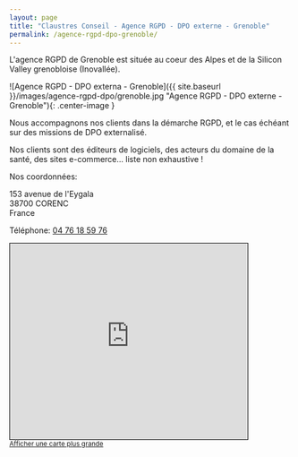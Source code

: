 ```yaml
---
layout: page
title: "Claustres Conseil - Agence RGPD - DPO externe - Grenoble"
permalink: /agence-rgpd-dpo-grenoble/
---
```

L'agence RGPD de Grenoble est située au coeur des Alpes et de la Silicon Valley grenobloise (Inovallée).

![Agence RGPD - DPO externa - Grenoble]({{ site.baseurl }}/images/agence-rgpd-dpo/grenoble.jpg "Agence RGPD - DPO externe - Grenoble"){: .center-image }

Nous accompagnons nos clients dans la démarche RGPD, et le cas échéant sur des missions de DPO externalisé.

Nos clients sont des éditeurs de logiciels, des acteurs du domaine de la santé, des sites e-commerce... liste non exhaustive !

Nos coordonnées:

153 avenue de l'Eygala<br>
38700 CORENC<br>
France

<script type="text/javascript">
	document.write("<c>R-znvy: <n uers=\"znvygb:teraboyr@pynhfgerf.pbz\">teraboyr@pynhfgerf.pbz</n></c>".replace(/[a-zA-Z]/g,
	function(c){return String.fromCharCode((c<="Z"?90:122)>=(c=c.charCodeAt(0)+13)?c:c-26);}));
</script>

Téléphone: [04 76 18 59 76](tel:+33476185976)

<iframe width="425" height="350" frameborder="0" scrolling="no" marginheight="0" marginwidth="0" src="https://www.openstreetmap.org/export/embed.html?bbox=5.746085643768311%2C45.206102521788715%2C5.754518508911134%2C45.21213435900277&amp;layer=mapnik&amp;marker=45.2091185203528%2C5.750302076339722" style="border: 1px solid black"></iframe><br/><small><a href="https://www.openstreetmap.org/?mlat=45.20912&amp;mlon=5.75030#map=17/45.20912/5.75030">Afficher une carte plus grande</a></small>
